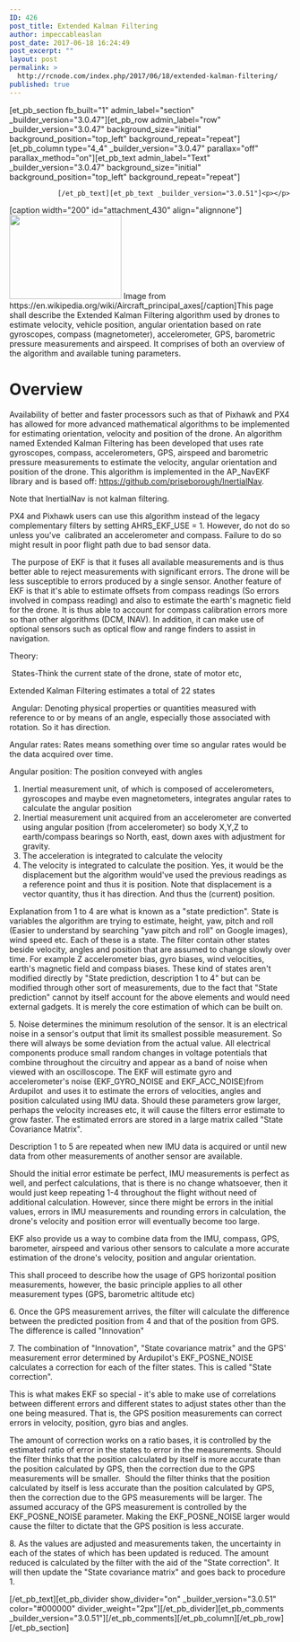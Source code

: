 ```yaml
---
ID: 426
post_title: Extended Kalman Filtering
author: impeccableaslan
post_date: 2017-06-18 16:24:49
post_excerpt: ""
layout: post
permalink: >
  http://rcnode.com/index.php/2017/06/18/extended-kalman-filtering/
published: true
---
```

[et_pb_section fb_built="1" admin_label="section" _builder_version="3.0.47"][et_pb_row admin_label="row" _builder_version="3.0.47" background_size="initial" background_position="top_left" background_repeat="repeat"][et_pb_column type="4_4" _builder_version="3.0.47" parallax="off" parallax_method="on"][et_pb_text admin_label="Text" _builder_version="3.0.47" background_size="initial" background_position="top_left" background_repeat="repeat"]
					
				[/et_pb_text][et_pb_text _builder_version="3.0.51"]<p></p>
<p>[caption width="200" id="attachment_430" align="<g class="gr_ gr_7 gr-alert gr_spell gr_inline_cards gr_disable_anim_appear ContextualSpelling ins-del multiReplace" id="7" data-gr-id="7">alignnone</g>"]<img src="http://rcnode.com/wp-content/uploads/2017/06/Kalman.png" width="200" height="150" alt="" class="wp-image-430 size-full" /> Image from https://en.wikipedia.org/wiki/Aircraft_principal_axes[/caption]This page shall describe the Extended Kalman Filtering algorithm used by drones to estimate velocity, vehicle position, angular orientation based on rate gyroscopes, compass (magnetometer), accelerometer, GPS, barometric pressure measurements and airspeed. It comprises of both an overview of the algorithm and available tuning parameters.</p>
<h1>Overview</h1>
<p>Availability of better and faster processors such as that of Pixhawk and PX4 has allowed for more advanced mathematical algorithms to be implemented for estimating orientation, <g class="gr_ gr_170 gr-alert gr_gramm gr_inline_cards gr_run_anim Punctuation only-ins replaceWithoutSep" id="170" data-gr-id="170">velocity</g> and position of the drone. An algorithm named Extended Kalman Filtering has been developed that uses rate gyroscopes, compass, accelerometers, GPS, airspeed and barometric pressure measurements to estimate the velocity, angular <g class="gr_ gr_172 gr-alert gr_gramm gr_inline_cards gr_run_anim Punctuation only-ins replaceWithoutSep" id="172" data-gr-id="172">orientation</g> and position of the drone. This algorithm is implemented in the AP_NavEKF library and is based off: <a href="https://github.com/priseborough/InertialNav">https://github.com/priseborough/InertialNav</a>.</p>
<p>Note that InertialNav is not <g class="gr_ gr_132 gr-alert gr_spell gr_inline_cards gr_run_anim ContextualSpelling ins-del multiReplace" id="132" data-gr-id="132">kalman</g> filtering.&nbsp;</p>
<p>PX4 and Pixhawk users can use this algorithm instead of the legacy complementary filters by setting AHRS_EKF_USE = 1. However, do not do so unless you've&nbsp; calibrated an accelerometer and compass. Failure to do so might result in poor flight path due to bad sensor data.</p>
<p>&nbsp;The purpose of EKF is that it <g class="gr_ gr_217 gr-alert gr_spell gr_inline_cards gr_run_anim ContextualSpelling" id="217" data-gr-id="217">fuses</g> all available measurements and is thus better able to reject measurements with significant errors. The drone will be less susceptible to errors produced by a single sensor. Another feature of EKF is that it's able to estimate offsets from compass readings (So errors involved in compass reading) and also to estimate the earth's magnetic field for the drone. It is thus able to account for compass calibration errors more so than other algorithms (DCM, INAV). In addition, it can make use of optional sensors such as optical flow and range finders to assist in navigation.&nbsp;</p>
<p>Theory:</p>
<p>&nbsp;States-Think the current state of the drone, state of motor etc,</p>
<p>Extended Kalman Filtering estimates a total of 22 states</p>
<p>&nbsp;Angular: Denoting physical properties or quantities measured with reference to or by means of an angle, especially those associated with rotation. So it has direction.</p>
<p>Angular rates: Rates means something over time so angular rates would be the data acquired over time.</p>
<p>Angular position: The position conveyed with angles</p>
<p></p>
<ol>
<li>Inertial measurement unit, of which is composed of accelerometers, gyroscopes and maybe even magnetometers, integrates angular rates to calculate the angular position</li>
<li>Inertial measurement unit acquired from an accelerometer are converted using angular position (from <g class="gr_ gr_167 gr-alert gr_gramm gr_inline_cards gr_disable_anim_appear Grammar only-ins replaceWithoutSep" id="167" data-gr-id="167">accelerometer</g>) so body <g class="gr_ gr_168 gr-alert gr_gramm gr_inline_cards gr_disable_anim_appear Style replaceWithoutSep" id="168" data-gr-id="168"><g class="gr_ gr_169 gr-alert gr_gramm gr_inline_cards gr_disable_anim_appear Style replaceWithoutSep" id="169" data-gr-id="169">X,Y,Z</g></g> to earth/compass bearings so North, east, down axes with adjustment for gravity.</li>
<li>The acceleration is integrated to calculate the velocity</li>
<li>The velocity is integrated to calculate the position. Yes, it would be the displacement but the algorithm would've used the previous readings as a reference point and thus it is <g class="gr_ gr_161 gr-alert gr_gramm gr_inline_cards gr_disable_anim_appear Grammar only-ins doubleReplace replaceWithoutSep" id="161" data-gr-id="161">position</g>. Note that displacement is a vector quantity, thus it has direction. And thus the (current) position.</li>
</ol>
<p>Explanation from 1 to 4 are what is known as a "state prediction". <g class="gr_ gr_189 gr-alert gr_gramm gr_inline_cards gr_disable_anim_appear Grammar multiReplace" id="189" data-gr-id="189">State</g> is variables the algorithm are trying to estimate, height, yaw, pitch and roll (Easier to understand by searching "yaw pitch and roll" on Google images), wind speed etc. Each of these is a state. The filter <g class="gr_ gr_191 gr-alert gr_gramm gr_inline_cards gr_disable_anim_appear Grammar multiReplace" id="191" data-gr-id="191">contain</g> other <g class="gr_ gr_193 gr-alert gr_spell gr_inline_cards gr_disable_anim_appear ContextualSpelling" id="193" data-gr-id="193">states beside</g> velocity, <g class="gr_ gr_192 gr-alert gr_gramm gr_inline_cards gr_disable_anim_appear Punctuation only-ins replaceWithoutSep" id="192" data-gr-id="192">angles</g> and position that are assumed to change slowly over time. For example Z accelerometer bias, gyro biases, wind velocities, earth's magnetic field and compass biases. <g class="gr_ gr_195 gr-alert gr_gramm gr_inline_cards gr_disable_anim_appear Grammar multiReplace" id="195" data-gr-id="195">These kind</g> of states aren't modified directly by "State prediction, description 1 to 4" but can be modified through <g class="gr_ gr_194 gr-alert gr_gramm gr_inline_cards gr_disable_anim_appear Grammar multiReplace" id="194" data-gr-id="194">other sort</g> of measurements, due to the fact that "State prediction" cannot by itself account for the above elements and would need external gadgets. It is merely the core estimation of which can be built on.</p>
<p>5. Noise determines the minimum resolution of the sensor. It is an electrical noise in a sensor's output that <g class="gr_ gr_181 gr-alert gr_gramm gr_inline_cards gr_disable_anim_appear Grammar multiReplace" id="181" data-gr-id="181">limit</g> its smallest possible measurement. So there will always be some deviation from the actual value. All electrical components produce small random changes in voltage potentials that combine throughout the circuitry and appear as a band of noise when viewed with an oscilloscope. The EKF will estimate gyro and accelerometer's noise (EKF_GYRO_NOISE and EKF_ACC_NOISE)from <g class="gr_ gr_183 gr-alert gr_gramm gr_inline_cards gr_disable_anim_appear Style multiReplace" id="183" data-gr-id="183">Ardupilot&nbsp; and</g> uses it to estimate the errors of velocities, <g class="gr_ gr_182 gr-alert gr_gramm gr_inline_cards gr_disable_anim_appear Punctuation only-ins replaceWithoutSep" id="182" data-gr-id="182">angles</g> and position calculated using IMU data. Should these parameters grow larger, perhaps the velocity increases etc, it will cause the filters error estimate to grow faster. The estimated errors are stored in a large matrix called "State Covariance Matrix".</p>
<p>Description 1 to 5 <g class="gr_ gr_149 gr-alert gr_gramm gr_inline_cards gr_disable_anim_appear Grammar multiReplace" id="149" data-gr-id="149">are</g> repeated when new IMU data is acquired or until new data from other measurements of another sensor are available.</p>
<p>Should the initial error estimate be perfect, IMU measurements <g class="gr_ gr_174 gr-alert gr_gramm gr_inline_cards gr_disable_anim_appear Grammar multiReplace" id="174" data-gr-id="174">is</g> perfect as well, and perfect calculations, that is there is no change whatsoever, then it would just keep repeating 1-4 throughout the flight without need of additional calculation. However, since there might be errors in the initial values, errors in IMU measurements and rounding errors in calculation, the drone's <g class="gr_ gr_175 gr-alert gr_gramm gr_inline_cards gr_disable_anim_appear Punctuation only-ins replaceWithoutSep" id="175" data-gr-id="175">velocity</g> and position error will eventually become too large.</p>
<p>EKF also provide us a way to combine data from the IMU, compass, GPS, barometer, airspeed and various other sensors to calculate a more accurate estimation of the drone's velocity, <g class="gr_ gr_164 gr-alert gr_gramm gr_inline_cards gr_disable_anim_appear Punctuation only-ins replaceWithoutSep" id="164" data-gr-id="164">position</g> and angular orientation.&nbsp;</p>
<p>This shall proceed to describe how the usage of GPS horizontal position measurements, however, the basic principle applies to all other measurement types (GPS, barometric altitude etc)</p>
<p>6. Once the GPS measurement arrives, the filter will calculate the difference between the predicted position from 4 and that of the position from GPS. The difference is called "Innovation"</p>
<p>7. The combination of "Innovation", "State covariance matrix" and the GPS' measurement error determined by Ardupilot's EKF_POSNE_NOISE calculates a correction for each of the filter states. This is called "State correction".</p>
<p>This is what makes EKF so special - it's able to make use of correlations between different errors and different states to adjust states other than the one being measured. That is, the GPS position measurements can correct errors in velocity, position, gyro bias and angles.</p>
<p>The amount of correction works on a ratio <g class="gr_ gr_154 gr-alert gr_spell gr_inline_cards gr_disable_anim_appear ContextualSpelling" id="154" data-gr-id="154">bases</g>, it is controlled by the estimated ratio of error in the states to <g class="gr_ gr_177 gr-alert gr_gramm gr_inline_cards gr_disable_anim_appear Grammar only-ins doubleReplace replaceWithoutSep" id="177" data-gr-id="177">error</g> in the measurements. Should the filter thinks that the position calculated by itself is more accurate than the position calculated by GPS, then the correction due to the GPS measurements will be smaller.&nbsp; Should the filter thinks that the position calculated by itself is less accurate than the position calculated by GPS, then the correction due to the GPS measurements will be larger. The assumed accuracy of the GPS measurement is controlled by the EKF_POSNE_NOISE parameter. Making the EKF_POSNE_NOISE larger would cause the filter to dictate that the GPS position is less accurate.</p>
<p>8. As the values are adjusted and measurements <g class="gr_ gr_155 gr-alert gr_gramm gr_inline_cards gr_disable_anim_appear Grammar multiReplace" id="155" data-gr-id="155">taken</g>, the uncertainty in each of the states of which has been updated is reduced. The amount reduced is calculated by the filter with the aid of the "State correction". It will then update the "State covariance matrix" and goes back to procedure 1.</p>[/et_pb_text][et_pb_divider show_divider="on" _builder_version="3.0.51" color="#000000" divider_weight="2px"][/et_pb_divider][et_pb_comments _builder_version="3.0.51"][/et_pb_comments][/et_pb_column][/et_pb_row][/et_pb_section]